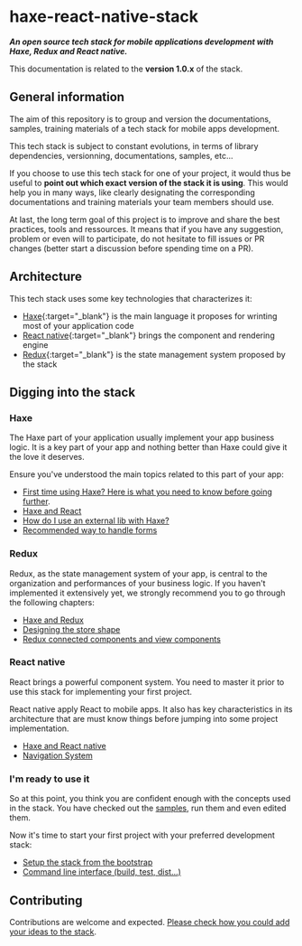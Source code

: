 ---
---
# haxe-react-native-stack

**_An open source tech stack for mobile applications development with Haxe, Redux and React native._**

This documentation is related to the **version 1.0.x** of the stack.

## General information

The aim of this repository is to group and version the documentations, samples, training materials of a tech stack for mobile apps development.

This tech stack is subject to constant evolutions, in terms of library dependencies, versionning, documentations, samples, etc...

If you choose to use this tech stack for one of your project, it would thus be useful to **point out which exact version of the stack it is using**. This would help you in many ways, like clearly designating the corresponding documentations and training materials your team members should use.

At last, the long term goal of this project is to improve and share the best practices, tools and ressources. It means that if you have any suggestion, problem or even will to participate, do not hesitate to fill issues or PR changes (better start a discussion before spending time on a PR).

## Architecture

This tech stack uses some key technologies that characterizes it:
- [Haxe](www.haxe.org){:target="_blank"} is the main language it proposes for wrinting most of your application code
- [React native](https://facebook.github.io/react-native/){:target="_blank"} brings the component and rendering engine
- [Redux](https://redux.js.org/){:target="_blank"} is the state management system proposed by the stack

## Digging into the stack

### Haxe

The Haxe part of your application usually implement your app business logic. It is a key part of your app and nothing better than Haxe could give it the love it deserves.

Ensure you've understood the main topics related to this part of your app:

- [First time using Haxe? Here is what you need to know before going further](first_time_haxe).
- [Haxe and React](haxe_react)
- [How do I use an external lib with Haxe?](haxe_js_externs)
- [Recommended way to handle forms](haxe_forms)
 
### Redux

Redux, as the state management system of your app, is central to the organization and performances of your business logic. If you haven't implemented it extensively yet, we strongly recommend you to go through the following chapters:

- [Haxe and Redux](haxe_redux)
- [Designing the store shape](redux_store_shape)
- [Redux connected components and view components](redux_react)

### React native

React brings a powerful component system. You need to master it prior to use this stack for implementing your first project.

React native apply React to mobile apps. It also has key characteristics in its architecture that are must know things before jumping into some project implementation.

- [Haxe and React native](haxe_react_native)
- [Navigation System](rnnavigation)

### I'm ready to use it

So at this point, you think you are confident enough with the concepts used in the stack. You have checked out the [samples](tree/master/samples), run them and even edited them.

Now it's time to start your first project with your preferred development stack:

- [Setup the stack from the bootstrap](setup_from_bootstrap)
- [Command line interface (build, test, dist...)](command_line_interface)

## Contributing

Contributions are welcome and expected. [Please check how you could add your ideas to the stack](contributions).